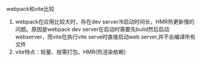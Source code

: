 <!--
 * @Author: your name
 * @Date: 2022-03-19 21:36:25
 * @LastEditTime: 2022-03-19 21:41:44
 * @LastEditors: Please set LastEditors
 * @Description: 打开koroFileHeader查看配置 进行设置: https://github.com/OBKoro1/koro1FileHeader/wiki/%E9%85%8D%E7%BD%AE
 * @FilePath: /fe_interview/webpack/webpack.md
-->
webpack和vite比较
1. webpack在应用比较大时，存在dev server冷启动时间长，HMR热更新慢的问题。原因是webpack dev server在启动时需要先build然后启动webserver，而vite在执行vite serve时直接启动web server,并不会编译所有文件
2. vite特点：轻量、按需打包、HMR(热渲染依赖)